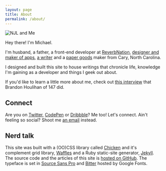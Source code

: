 ```yaml
---
layout: page
title: About
permalink: /about/
---
```


<p class="align--center"><img src="https://dl.dropboxusercontent.com/u/1228961/michaellee/us.jpeg" alt="NJL and Me" class="circle"></p>

Hey there! I'm Michael.

I'm husband, a father, a front-end developer at <a href="http://reverbnation.com" target="_blank">ReverbNation</a>, [designer and maker of apps](http://michaellee.co/labors-of-love/), [a writer](http://www.edisonunion.com) and a [paper goods](http://www.nativehaus.com) maker from Cary, North Carolina.

I designed and built this site to house writings that chronicle life, knowledge I'm gaining as a developer and things I geek out about.

If you'd like to learn a little more about me, check out [this interview](http://onefoursev.co/post/81582843046/michael-lee) that Brandon Houlihan of 147 did.

<h2 class="mt2">Connect</h2>

Are you on [Twitter](https://twitter.com/hellomichaellee), [CodePen](http://codepen.io/michaellee) or [Dribbble](https://dribbble.com/michaellee)? Me too! Let's connect. Ain't feeling so social? Shoot me [an email](mailto:hellomichaellee@gmail.com?Subject=Hello%20Michael!) instead.

<h2 class="mt2">Nerd talk</h2>

This site was built with a (OO)CSS library called <a href="https://github.com/michaellee/chicken">Chicken</a> and it's complement grid library, <a href="https://github.com/michaellee/waffles">Waffles</a> and a Ruby static-site generator, <a href="http://jekyllrb.com" target="_blank">Jekyll</a>. The source code and the articles of this site is <a href="https://github.com/michaellee/michaellee.github.io">hosted on GitHub</a>. The typeface is set in [Source Sans Pro](http://www.google.com/fonts/specimen/Source+Sans+Pro) and [Bitter](https://www.google.com/fonts/specimen/Bitter) hosted by Google Fonts.
